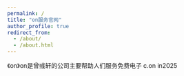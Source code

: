 ```yaml
---
permalink: /
title: "on服务官网"
author_profile: true
redirect_from: 
  - /about/
  - /about.html
---
```


《on》on是曾彧轩的公司主要帮助人们服务免费电子
c.on in2025
